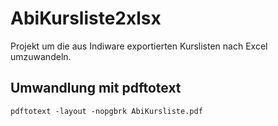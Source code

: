 # AbiKursliste2xlsx

Projekt um die aus Indiware exportierten Kurslisten nach Excel umzuwandeln.


## Umwandlung mit pdftotext

```shell
pdftotext -layout -nopgbrk AbiKursliste.pdf
```
